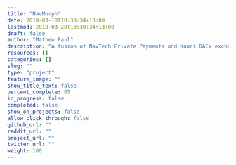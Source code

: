 ```yaml
---
title: "NavMorph"
date: 2018-03-18T10:30:34+13:00
lastmod: 2018-03-20T10:30:34+13:00
draft: false
author: "Mathew Paul"
description: "A fusion of NavTech Private Payments and Kauri DAEx exchange technology to enable sending Kauri Wallet supported cryptocurrencies privately."
resources: []
categories: []
slug: ""
type: "project"
feature_image: ""
show_title_text: false
percent_complete: 65
in_progress: false
completed: false
show_on_projects: false
allow_click_through: false
github_url: ""
reddit_url: ""
project_url: ""
twitter_url: ""
weight: 100
---
```

